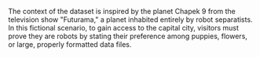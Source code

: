 The context of the dataset is inspired by the planet Chapek 9 from the television show "Futurama," a planet inhabited entirely by robot separatists. In this fictional scenario, to gain access to the capital city, visitors must prove they are robots by stating their preference among puppies, flowers, or large, properly formatted data files.
